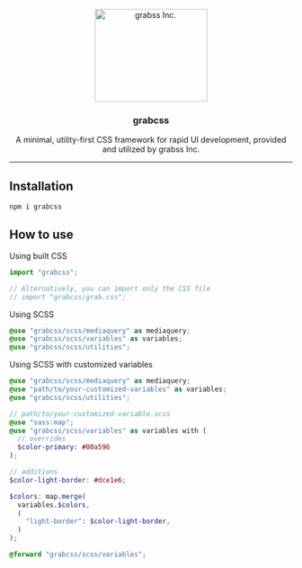 <p align="center">
  <a href="https://www.grabss.co.jp/">
    <img src="https://www.grabss.co.jp/wp-content/themes/grabss-theme02/dist/images/logomark-grabss.svg" alt="grabss Inc." width="200" height="165">
  </a>
</p>

<h3 align="center">grabcss</h3>

<p align="center">
  A minimal, utility-first CSS framework for rapid UI development, provided and utilized by grabss Inc.
</p>

---

## Installation

```console
npm i grabcss
```

## How to use

Using built CSS

```js
import "grabcss";

// Alternatively, you can import only the CSS file
// import "grabcss/grab.css";
```

Using SCSS

```scss
@use "grabcss/scss/mediaquery" as mediaquery;
@use "grabcss/scss/variables" as variables;
@use "grabcss/scss/utilities";
```

Using SCSS with customized variables

```scss
@use "grabcss/scss/mediaquery" as mediaquery;
@use "path/to/your-customized-variables" as variables;
@use "grabcss/scss/utilities";
```

```scss
// path/to/your-customized-variable.scss
@use "sass:map";
@use "grabcss/scss/variables" as variables with (
  // overrides
  $color-primary: #00a596
);

// additions
$color-light-border: #dce1e6;

$colors: map.merge(
  variables.$colors,
  (
    "light-border": $color-light-border,
  )
);

@forward "grabcss/scss/variables";
```
